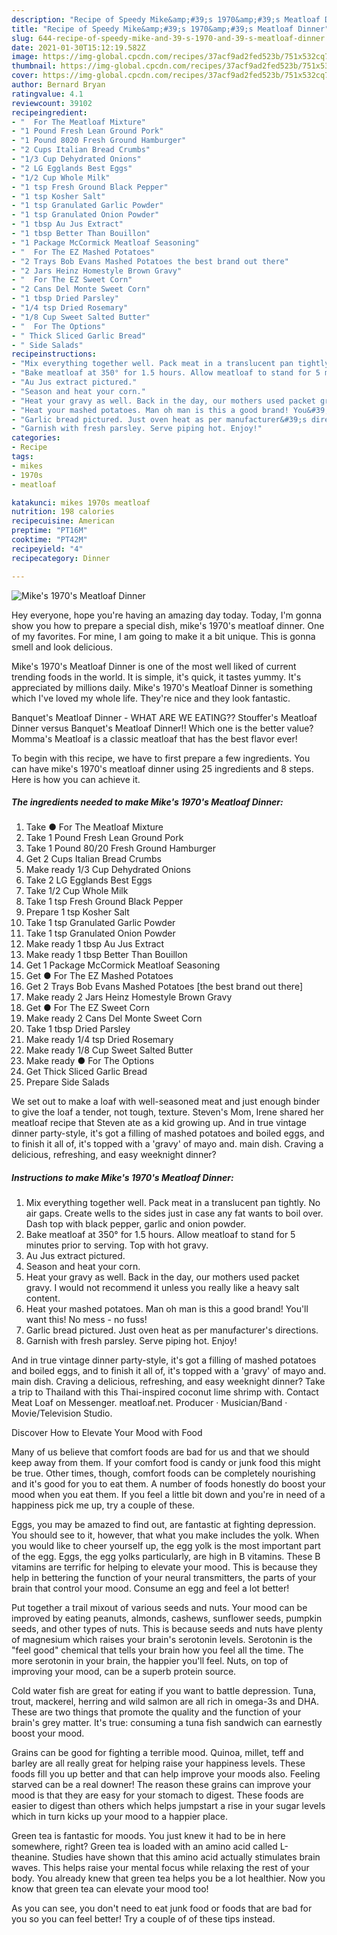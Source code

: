 ```yaml
---
description: "Recipe of Speedy Mike&amp;#39;s 1970&amp;#39;s Meatloaf Dinner"
title: "Recipe of Speedy Mike&amp;#39;s 1970&amp;#39;s Meatloaf Dinner"
slug: 644-recipe-of-speedy-mike-and-39-s-1970-and-39-s-meatloaf-dinner
date: 2021-01-30T15:12:19.582Z
image: https://img-global.cpcdn.com/recipes/37acf9ad2fed523b/751x532cq70/mikes-1970s-meatloaf-dinner-recipe-main-photo.jpg
thumbnail: https://img-global.cpcdn.com/recipes/37acf9ad2fed523b/751x532cq70/mikes-1970s-meatloaf-dinner-recipe-main-photo.jpg
cover: https://img-global.cpcdn.com/recipes/37acf9ad2fed523b/751x532cq70/mikes-1970s-meatloaf-dinner-recipe-main-photo.jpg
author: Bernard Bryan
ratingvalue: 4.1
reviewcount: 39102
recipeingredient:
- "  For The Meatloaf Mixture"
- "1 Pound Fresh Lean Ground Pork"
- "1 Pound 8020 Fresh Ground Hamburger"
- "2 Cups Italian Bread Crumbs"
- "1/3 Cup Dehydrated Onions"
- "2 LG Egglands Best Eggs"
- "1/2 Cup Whole Milk"
- "1 tsp Fresh Ground Black Pepper"
- "1 tsp Kosher Salt"
- "1 tsp Granulated Garlic Powder"
- "1 tsp Granulated Onion Powder"
- "1 tbsp Au Jus Extract"
- "1 tbsp Better Than Bouillon"
- "1 Package McCormick Meatloaf Seasoning"
- "  For The EZ Mashed Potatoes"
- "2 Trays Bob Evans Mashed Potatoes the best brand out there"
- "2 Jars Heinz Homestyle Brown Gravy"
- "  For The EZ Sweet Corn"
- "2 Cans Del Monte Sweet Corn"
- "1 tbsp Dried Parsley"
- "1/4 tsp Dried Rosemary"
- "1/8 Cup Sweet Salted Butter"
- "  For The Options"
- " Thick Sliced Garlic Bread"
- " Side Salads"
recipeinstructions:
- "Mix everything together well. Pack meat in a translucent pan tightly. No air gaps. Create wells to the sides just in case any fat wants to boil over. Dash top with black pepper, garlic and onion powder."
- "Bake meatloaf at 350° for 1.5 hours. Allow meatloaf to stand for 5 minutes prior to serving. Top with hot gravy."
- "Au Jus extract pictured."
- "Season and heat your corn."
- "Heat your gravy as well. Back in the day, our mothers used packet gravy. I would not recommend it unless you really like a heavy salt content."
- "Heat your mashed potatoes. Man oh man is this a good brand! You&#39;ll want this! No mess - no fuss!"
- "Garlic bread pictured. Just oven heat as per manufacturer&#39;s directions."
- "Garnish with fresh parsley. Serve piping hot. Enjoy!"
categories:
- Recipe
tags:
- mikes
- 1970s
- meatloaf

katakunci: mikes 1970s meatloaf 
nutrition: 198 calories
recipecuisine: American
preptime: "PT16M"
cooktime: "PT42M"
recipeyield: "4"
recipecategory: Dinner

---
```



![Mike&#39;s 1970&#39;s Meatloaf Dinner](https://img-global.cpcdn.com/recipes/37acf9ad2fed523b/751x532cq70/mikes-1970s-meatloaf-dinner-recipe-main-photo.jpg)

Hey everyone, hope you're having an amazing day today. Today, I'm gonna show you how to prepare a special dish, mike&#39;s 1970&#39;s meatloaf dinner. One of my favorites. For mine, I am going to make it a bit unique. This is gonna smell and look delicious.

Mike&#39;s 1970&#39;s Meatloaf Dinner is one of the most well liked of current trending foods in the world. It is simple, it's quick, it tastes yummy. It's appreciated by millions daily. Mike&#39;s 1970&#39;s Meatloaf Dinner is something which I've loved my whole life. They're nice and they look fantastic.

Banquet&#39;s Meatloaf Dinner - WHAT ARE WE EATING?? Stouffer&#39;s Meatloaf Dinner versus Banquet&#39;s Meatloaf Dinner!! Which one is the better value? Momma&#39;s Meatloaf is a classic meatloaf that has the best flavor ever!


To begin with this recipe, we have to first prepare a few ingredients. You can have mike&#39;s 1970&#39;s meatloaf dinner using 25 ingredients and 8 steps. Here is how you can achieve it.

<!--inarticleads1-->

##### The ingredients needed to make Mike&#39;s 1970&#39;s Meatloaf Dinner:

1. Take  ● For The Meatloaf Mixture
1. Take 1 Pound Fresh Lean Ground Pork
1. Take 1 Pound 80/20 Fresh Ground Hamburger
1. Get 2 Cups Italian Bread Crumbs
1. Make ready 1/3 Cup Dehydrated Onions
1. Take 2 LG Egglands Best Eggs
1. Take 1/2 Cup Whole Milk
1. Take 1 tsp Fresh Ground Black Pepper
1. Prepare 1 tsp Kosher Salt
1. Take 1 tsp Granulated Garlic Powder
1. Take 1 tsp Granulated Onion Powder
1. Make ready 1 tbsp Au Jus Extract
1. Make ready 1 tbsp Better Than Bouillon
1. Get 1 Package McCormick Meatloaf Seasoning
1. Get  ● For The EZ Mashed Potatoes
1. Get 2 Trays Bob Evans Mashed Potatoes [the best brand out there]
1. Make ready 2 Jars Heinz Homestyle Brown Gravy
1. Get  ● For The EZ Sweet Corn
1. Make ready 2 Cans Del Monte Sweet Corn
1. Take 1 tbsp Dried Parsley
1. Make ready 1/4 tsp Dried Rosemary
1. Make ready 1/8 Cup Sweet Salted Butter
1. Make ready  ● For The Options
1. Get  Thick Sliced Garlic Bread
1. Prepare  Side Salads


We set out to make a loaf with well-seasoned meat and just enough binder to give the loaf a tender, not tough, texture. Steven&#39;s Mom, Irene shared her meatloaf recipe that Steven ate as a kid growing up. And in true vintage dinner party-style, it&#39;s got a filling of mashed potatoes and boiled eggs, and to finish it all of, it&#39;s topped with a &#39;gravy&#39; of mayo and. main dish. Craving a delicious, refreshing, and easy weeknight dinner? 

<!--inarticleads2-->

##### Instructions to make Mike&#39;s 1970&#39;s Meatloaf Dinner:

1. Mix everything together well. Pack meat in a translucent pan tightly. No air gaps. Create wells to the sides just in case any fat wants to boil over. Dash top with black pepper, garlic and onion powder.
1. Bake meatloaf at 350° for 1.5 hours. Allow meatloaf to stand for 5 minutes prior to serving. Top with hot gravy.
1. Au Jus extract pictured.
1. Season and heat your corn.
1. Heat your gravy as well. Back in the day, our mothers used packet gravy. I would not recommend it unless you really like a heavy salt content.
1. Heat your mashed potatoes. Man oh man is this a good brand! You&#39;ll want this! No mess - no fuss!
1. Garlic bread pictured. Just oven heat as per manufacturer&#39;s directions.
1. Garnish with fresh parsley. Serve piping hot. Enjoy!


And in true vintage dinner party-style, it&#39;s got a filling of mashed potatoes and boiled eggs, and to finish it all of, it&#39;s topped with a &#39;gravy&#39; of mayo and. main dish. Craving a delicious, refreshing, and easy weeknight dinner? Take a trip to Thailand with this Thai-inspired coconut lime shrimp with. Contact Meat Loaf on Messenger. meatloaf.net. Producer · Musician/Band · Movie/Television Studio. 

Discover How to Elevate Your Mood with Food


Many of us believe that comfort foods are bad for us and that we should keep away from them. If your comfort food is candy or junk food this might be true. Other times, though, comfort foods can be completely nourishing and it's good for you to eat them. A number of foods honestly do boost your mood when you eat them. If you feel a little bit down and you're in need of a happiness pick me up, try a couple of these.

Eggs, you may be amazed to find out, are fantastic at fighting depression. You should see to it, however, that what you make includes the yolk. When you would like to cheer yourself up, the egg yolk is the most important part of the egg. Eggs, the egg yolks particularly, are high in B vitamins. These B vitamins are terrific for helping to elevate your mood. This is because they help in bettering the function of your neural transmitters, the parts of your brain that control your mood. Consume an egg and feel a lot better!

Put together a trail mixout of various seeds and nuts. Your mood can be improved by eating peanuts, almonds, cashews, sunflower seeds, pumpkin seeds, and other types of nuts. This is because seeds and nuts have plenty of magnesium which raises your brain's serotonin levels. Serotonin is the "feel good" chemical that tells your brain how you feel all the time. The more serotonin in your brain, the happier you'll feel. Nuts, on top of improving your mood, can be a superb protein source.

Cold water fish are great for eating if you want to battle depression. Tuna, trout, mackerel, herring and wild salmon are all rich in omega-3s and DHA. These are two things that promote the quality and the function of your brain's grey matter. It's true: consuming a tuna fish sandwich can earnestly boost your mood. 

Grains can be good for fighting a terrible mood. Quinoa, millet, teff and barley are all really great for helping raise your happiness levels. These foods fill you up better and that can help improve your moods also. Feeling starved can be a real downer! The reason these grains can improve your mood is that they are easy for your stomach to digest. These foods are easier to digest than others which helps jumpstart a rise in your sugar levels which in turn kicks up your mood to a happier place.

Green tea is fantastic for moods. You just knew it had to be in here somewhere, right? Green tea is loaded with an amino acid called L-theanine. Studies have shown that this amino acid actually stimulates brain waves. This helps raise your mental focus while relaxing the rest of your body. You already knew that green tea helps you be a lot healthier. Now you know that green tea can elevate your mood too!

As you can see, you don't need to eat junk food or foods that are bad for you so you can feel better! Try  a  couple of  of  these  tips  instead.

